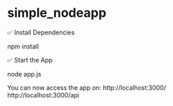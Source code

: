 # simple_nodeapp

✅ Install Dependencies

npm install

✅  Start the App

node app.js

You can now access the app on:
http://localhost:3000/
http://localhost:3000/api
